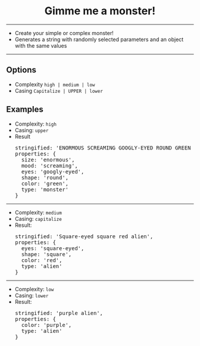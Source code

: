 <h1 align="center"> Gimme me a monster! </h1>

---

- Create your simple or complex monster!
- Generates a string with randomly selected parameters and an object with the same values

---

<h2> Options </h2>

- Complexity `high | medium | low`
- Casing `Capitalize | UPPER | lower`

<h2> Examples </h2>

- Complexity: `high`
- Casing: `upper`
- Result 
  <pre>stringified: 'ENORMOUS SCREAMING GOOGLY-EYED ROUND GREEN MONSTER',
  properties: {
    size: 'enormous',
    mood: 'screaming',
    eyes: 'googly-eyed',
    shape: 'round',
    color: 'green',
    type: 'monster'
  }</pre>

***

- Complexity: `medium`
- Casing: `capitalize`
- Result:
  <pre>stringified: 'Square-eyed square red alien',
  properties: { 
    eyes: 'square-eyed', 
    shape: 'square', 
    color: 'red', 
    type: 'alien' 
  }</pre>

***

- Complexity: `low`
- Casing: `lower`
- Result:
  <pre>stringified: 'purple alien',
  properties: { 
    color: 'purple', 
    type: 'alien'
  }</pre>
